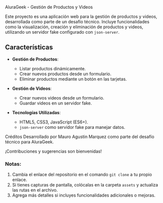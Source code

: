 AluraGeek - Gestión de Productos y Videos

Este proyecto es una aplicación web para la gestión de productos y videos, desarrollada como parte de un desafío técnico. Incluye funcionalidades como la visualización, creación y eliminación de productos y videos, utilizando un servidor fake configurado con `json-server`.

## Características

- **Gestión de Productos**:
  - Listar productos dinámicamente.
  - Crear nuevos productos desde un formulario.
  - Eliminar productos mediante un botón en las tarjetas.

- **Gestión de Videos**:
  - Crear nuevos videos desde un formulario.
  - Guardar videos en un servidor fake.

- **Tecnologías Utilizadas**:
  - HTML5, CSS3, JavaScript (ES6+).
  - `json-server` como servidor fake para manejar datos.

Créditos
Desarrollado por Mauro Agustin Marquez como parte del desafío técnico para AluraGeek.

¡Contribuciones y sugerencias son bienvenidas!

### **Notas**:

1. Cambia el enlace del repositorio en el comando `git clone` a tu propio enlace.
2. Si tienes capturas de pantalla, colócalas en la carpeta `assets` y actualiza las rutas en el archivo.
3. Agrega más detalles si incluyes funcionalidades adicionales o mejoras.
